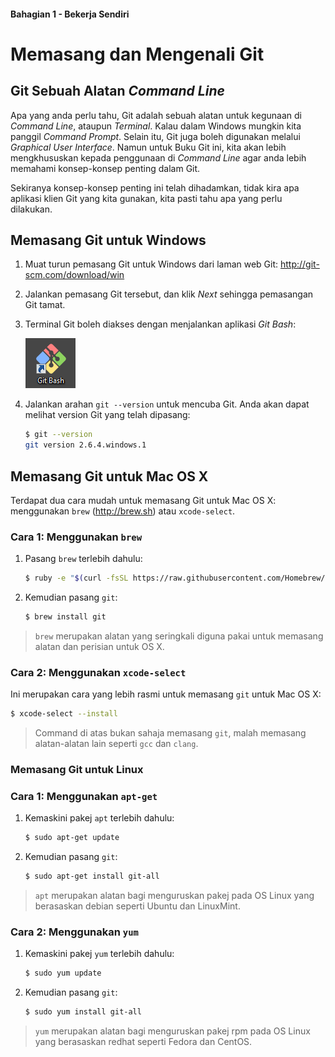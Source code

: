 #### Bahagian 1 - Bekerja Sendiri

# Memasang dan Mengenali Git

## Git Sebuah Alatan *Command Line*

Apa yang anda perlu tahu, Git adalah sebuah alatan untuk kegunaan di *Command Line*, ataupun *Terminal*. Kalau dalam Windows mungkin kita panggil *Command Prompt*. Selain itu, Git juga boleh digunakan melalui *Graphical User Interface*. Namun untuk Buku Git ini, kita akan lebih mengkhususkan kepada penggunaan di *Command Line* agar anda lebih memahami konsep-konsep penting dalam Git.

Sekiranya konsep-konsep penting ini telah dihadamkan, tidak kira apa aplikasi klien Git yang kita gunakan, kita pasti tahu apa yang perlu dilakukan.

## Memasang Git untuk Windows

1. Muat turun pemasang Git untuk Windows dari laman web Git: http://git-scm.com/download/win
2. Jalankan pemasang Git tersebut, dan klik *Next* sehingga pemasangan Git tamat.
3. Terminal Git boleh diakses dengan menjalankan aplikasi *Git Bash*:

    ![Image alt](images/git-bash-icon.png)

4. Jalankan arahan `git --version` untuk mencuba Git. Anda akan dapat melihat version Git yang telah dipasang:

    ```sh
    $ git --version
    git version 2.6.4.windows.1
    ```

## Memasang Git untuk Mac OS X

Terdapat dua cara mudah untuk memasang Git untuk Mac OS X: menggunakan `brew` (http://brew.sh) atau `xcode-select`.

### Cara 1: Menggunakan `brew`

1. Pasang `brew` terlebih dahulu:

    ```sh
    $ ruby -e "$(curl -fsSL https://raw.githubusercontent.com/Homebrew/install/master/install)"
    ```

2. Kemudian pasang `git`:

    ```sh
    $ brew install git
    ```

> `brew` merupakan alatan yang seringkali diguna pakai untuk memasang alatan dan perisian untuk OS X.

### Cara 2: Menggunakan `xcode-select`

Ini merupakan cara yang lebih rasmi untuk memasang `git` untuk Mac OS X:

```sh
$ xcode-select --install
```

> Command di atas bukan sahaja memasang `git`, malah memasang alatan-alatan lain seperti `gcc` dan `clang`.

### Memasang Git untuk Linux

### Cara 1: Menggunakan `apt-get`

1. Kemaskini pakej `apt` terlebih dahulu:

    ```sh
    $ sudo apt-get update
    ```

2. Kemudian pasang `git`:

    ```sh
    $ sudo apt-get install git-all
    ```
> `apt` merupakan alatan bagi menguruskan pakej pada OS Linux yang berasaskan debian seperti Ubuntu dan LinuxMint.

### Cara 2: Menggunakan `yum`

1. Kemaskini pakej `yum` terlebih dahulu:

    ```sh
    $ sudo yum update
    ```

2. Kemudian pasang `git`:

    ```sh
    $ sudo yum install git-all
    ```
> `yum` merupakan alatan bagi menguruskan pakej rpm pada OS Linux yang berasaskan redhat seperti Fedora dan CentOS.